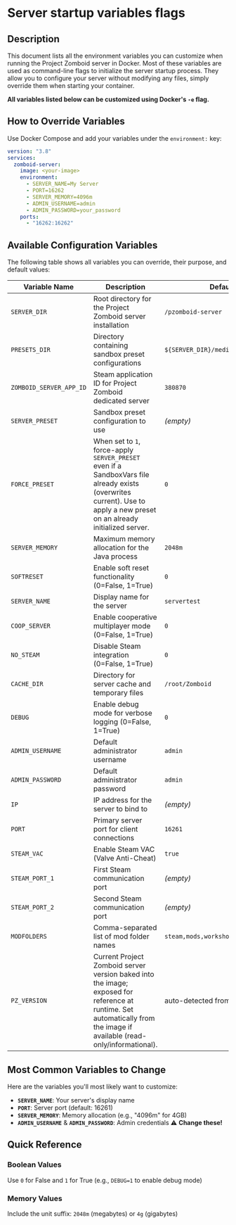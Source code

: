 # Server startup variables flags

## Description

This document lists all the environment variables you can customize when running the Project Zomboid server in Docker. Most of these variables are used as command-line flags to initialize the server startup process. They allow you to configure your server without modifying any files, simply override them when starting your container.

**All variables listed below can be customized using Docker's `-e` flag.**

## How to Override Variables

Use Docker Compose and add your variables under the `environment:` key:

```yaml
version: "3.8"
services:
  zomboid-server:
    image: <your-image>
    environment:
      - SERVER_NAME=My Server
      - PORT=16262
      - SERVER_MEMORY=4096m
      - ADMIN_USERNAME=admin
      - ADMIN_PASSWORD=your_password
    ports:
      - "16262:16262"
```

## Available Configuration Variables

The following table shows all variables you can override, their purpose, and default values:

| Variable Name           | Description                                                                                                                                                              | Default Value                            |
| ----------------------- | ------------------------------------------------------------------------------------------------------------------------------------------------------------------------ | ---------------------------------------- |
| `SERVER_DIR`            | Root directory for the Project Zomboid server installation                                                                                                               | `/pzomboid-server`                       |
| `PRESETS_DIR`           | Directory containing sandbox preset configurations                                                                                                                       | `${SERVER_DIR}/media/lua/shared/Sandbox` |
| `ZOMBOID_SERVER_APP_ID` | Steam application ID for Project Zomboid dedicated server                                                                                                                | `380870`                                 |
| `SERVER_PRESET`         | Sandbox preset configuration to use                                                                                                                                      | _(empty)_                                |
| `FORCE_PRESET`          | When set to `1`, force-apply `SERVER_PRESET` even if a SandboxVars file already exists (overwrites current). Use to apply a new preset on an already initialized server. | `0`                                      |
| `SERVER_MEMORY`         | Maximum memory allocation for the Java process                                                                                                                           | `2048m`                                  |
| `SOFTRESET`             | Enable soft reset functionality (0=False, 1=True)                                                                                                                        | `0`                                      |
| `SERVER_NAME`           | Display name for the server                                                                                                                                              | `servertest`                             |
| `COOP_SERVER`           | Enable cooperative multiplayer mode (0=False, 1=True)                                                                                                                    | `0`                                      |
| `NO_STEAM`              | Disable Steam integration (0=False, 1=True)                                                                                                                              | `0`                                      |
| `CACHE_DIR`             | Directory for server cache and temporary files                                                                                                                           | `/root/Zomboid`                          |
| `DEBUG`                 | Enable debug mode for verbose logging (0=False, 1=True)                                                                                                                  | `0`                                      |
| `ADMIN_USERNAME`        | Default administrator username                                                                                                                                           | `admin`                                  |
| `ADMIN_PASSWORD`        | Default administrator password                                                                                                                                           | `admin`                                  |
| `IP`                    | IP address for the server to bind to                                                                                                                                     | _(empty)_                                |
| `PORT`                  | Primary server port for client connections                                                                                                                               | `16261`                                  |
| `STEAM_VAC`             | Enable Steam VAC (Valve Anti-Cheat)                                                                                                                                      | `true`                                   |
| `STEAM_PORT_1`          | First Steam communication port                                                                                                                                           | _(empty)_                                |
| `STEAM_PORT_2`          | Second Steam communication port                                                                                                                                          | _(empty)_                                |
| `MODFOLDERS`            | Comma-separated list of mod folder names                                                                                                                                 | `steam,mods,workshop`                    |
| `PZ_VERSION`            | Current Project Zomboid server version baked into the image; exposed for reference at runtime. Set automatically from the image if available (read-only/informational).  | auto-detected from image                 |

## Most Common Variables to Change

Here are the variables you'll most likely want to customize:

- **`SERVER_NAME`**: Your server's display name
- **`PORT`**: Server port (default: 16261)
- **`SERVER_MEMORY`**: Memory allocation (e.g., "4096m" for 4GB)
- **`ADMIN_USERNAME`** & **`ADMIN_PASSWORD`**: Admin credentials ⚠️ **Change these!**

## Quick Reference

### Boolean Values

Use `0` for False and `1` for True (e.g., `DEBUG=1` to enable debug mode)

### Memory Values

Include the unit suffix: `2048m` (megabytes) or `4g` (gigabytes)
